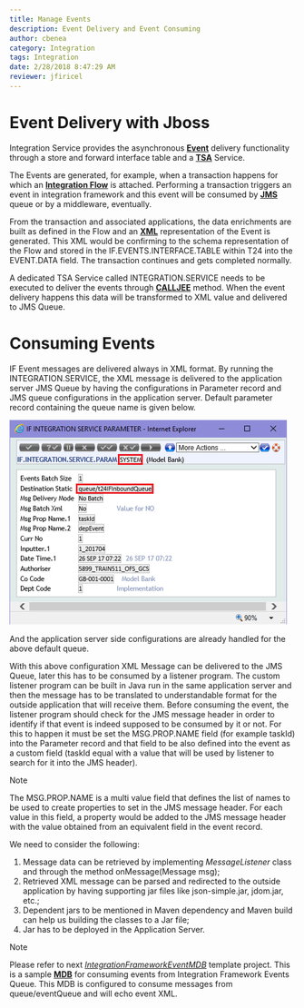 ```yaml
---
title: Manage Events
description: Event Delivery and Event Consuming
author: cbenea
category: Integration
tags: Integration
date: 2/28/2018 8:47:29 AM  
reviewer: jfiricel
---
```



# Event Delivery with Jboss

Integration Service provides the asynchronous [**Event**](glossary.md#event) delivery functionality through a store and forward interface table and a [**TSA**](glossary.md#tsa) Service. 

The Events are generated, for example, when a transaction happens for which an  [**Integration Flow**](glossary.md#flow) is attached. Performing a transaction triggers an event in integration framework and this event will be consumed by [**JMS**](glossary.md#jms) queue or by a middleware, eventually.

From the transaction and associated applications, the data enrichments are built as defined in the Flow and an [**XML**](glossary.md#xml) representation of the Event is generated. This XML would be confirming to the schema representation of the Flow and stored in the IF.EVENTS.INTERFACE.TABLE within T24 into the EVENT.DATA field. The transaction continues and gets completed normally. 

A dedicated TSA Service called INTEGRATION.SERVICE needs to be executed to deliver the events through [**CALLJEE**](glossary.md#calljee) method. When the event delivery happens this data will be transformed to XML value and delivered to JMS Queue. 


# Consuming Events

IF Event messages are delivered always in XML format. By running the INTEGRATION.SERVICE, the XML message is delivered to the application server JMS Queue by having the configurations in Parameter record and JMS queue configurations in the application server. Default parameter record containing the queue name is given below.

![parameter record](./images/integration-service-param.png)

And the application server side configurations are already handled for the above default queue.

With this above configuration XML Message can be delivered to the JMS Queue, later this has to be consumed by a listener program. The custom listener program can be built in Java run in the same application server and then the message has to be translated to understandable format for the outside application that will receive them. Before consuming the event, the listener program should check for the JMS message header in order to identify if that event is indeed supposed to be consumed by it or not. For this to happen it must be set the MSG.PROP.NAME field (for example taskId) into the Parameter record and that field to be also defined into the event as a custom field (taskId equal with a value that will be used by listener to search for it into the JMS header). 

> [!Note]
> The MSG.PROP.NAME is a multi value field that defines the list of names to be used to create properties to set in the JMS message header. For each value in this field, a property would be added to the JMS message header with the value obtained from an equivalent field in the event record.


We need to consider the following:
1. Message data can be retrieved by implementing *MessageListener* class and through the method onMessage(Message msg);
2. Retrieved XML message can be parsed and redirected to the outside application by having supporting jar files like json-simple.jar, jdom.jar, etc.;
3. Dependent jars to be mentioned in Maven dependency and Maven build can help us building the classes to a Jar file;
4. Jar has to be deployed in the Application Server.

> [!Note]
> Please refer to next [*IntegrationFrameworkEventMDB*](https://github.com/temenostech/IntegrationFrameworkEventMDB) template project. This is a sample [**MDB**](glossary.md#mdb) for consuming events from Integration Framework Events Queue. This MDB is configured to consume messages from queue/eventQueue and will echo event XML.
